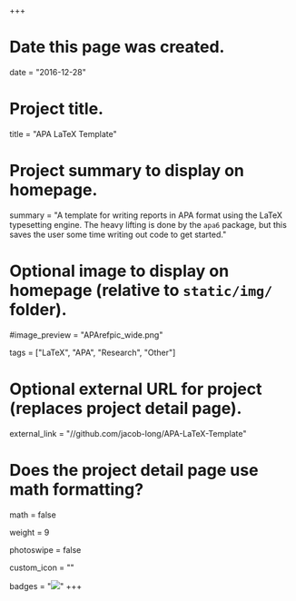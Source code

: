 +++
# Date this page was created.
date = "2016-12-28"

# Project title.
title = "APA LaTeX Template"

# Project summary to display on homepage.
summary = "A template for writing reports in APA format using the LaTeX typesetting engine. The heavy lifting is done by the `apa6` package, but this saves the user some time writing out code to get started."

# Optional image to display on homepage (relative to `static/img/` folder).
#image_preview = "APArefpic_wide.png"

tags = ["LaTeX", "APA", "Research", "Other"]

# Optional external URL for project (replaces project detail page).
external_link = "//github.com/jacob-long/APA-LaTeX-Template"

# Does the project detail page use math formatting?
math = false

weight = 9

photoswipe = false

custom_icon = ""

badges = "[![](https://img.shields.io/github/stars/jacob-long/APA-LaTeX-Template.svg?logo=github&style=flat)](https://github.com/jacob-long/APA-LaTeX-Template)"
+++